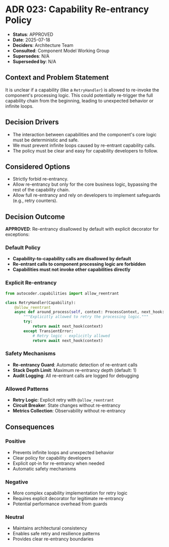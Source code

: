 # ADR 023: Capability Re-entrancy Policy

*   **Status**: APPROVED
*   **Date**: 2025-07-18
*   **Deciders**: Architecture Team
*   **Consulted**: Component Model Working Group
*   **Supersedes**: N/A
*   **Superseded by**: N/A

## Context and Problem Statement

It is unclear if a capability (like a `RetryHandler`) is allowed to re-invoke the component's processing logic. This could potentially re-trigger the full capability chain from the beginning, leading to unexpected behavior or infinite loops.

## Decision Drivers

*   The interaction between capabilities and the component's core logic must be deterministic and safe.
*   We must prevent infinite loops caused by re-entrant capability calls.
*   The policy must be clear and easy for capability developers to follow.

## Considered Options

*   Strictly forbid re-entrancy.
*   Allow re-entrancy but only for the core business logic, bypassing the rest of the capability chain.
*   Allow full re-entrancy and rely on developers to implement safeguards (e.g., retry counters).

## Decision Outcome

**APPROVED**: Re-entrancy disallowed by default with explicit decorator for exceptions:

### Default Policy
- **Capability-to-capability calls are disallowed by default**
- **Re-entrant calls to component processing logic are forbidden**
- **Capabilities must not invoke other capabilities directly**

### Explicit Re-entrancy
```python
from autocoder.capabilities import allow_reentrant

class RetryHandler(Capability):
    @allow_reentrant
    async def around_process(self, context: ProcessContext, next_hook: Callable) -> Any:
        """Explicitly allowed to retry the processing logic."""
        try:
            return await next_hook(context)
        except TransientError:
            # Retry logic - explicitly allowed
            return await next_hook(context)
```

### Safety Mechanisms
- **Re-entrancy Guard**: Automatic detection of re-entrant calls
- **Stack Depth Limit**: Maximum re-entrancy depth (default: 1)
- **Audit Logging**: All re-entrant calls are logged for debugging

### Allowed Patterns
- **Retry Logic**: Explicit retry with `@allow_reentrant`
- **Circuit Breaker**: State changes without re-entrancy
- **Metrics Collection**: Observability without re-entrancy

## Consequences

### Positive
- Prevents infinite loops and unexpected behavior
- Clear policy for capability developers
- Explicit opt-in for re-entrancy when needed
- Automatic safety mechanisms

### Negative
- More complex capability implementation for retry logic
- Requires explicit decorator for legitimate re-entrancy
- Potential performance overhead from guards

### Neutral
- Maintains architectural consistency
- Enables safe retry and resilience patterns
- Provides clear re-entrancy boundaries 